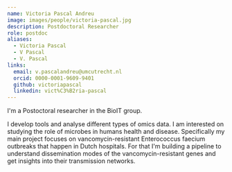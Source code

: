 ```yaml
---
name: Victoria Pascal Andreu
image: images/people/victoria-pascal.jpg
description: Postdoctoral Researcher
role: postdoc
aliases:
  - Victoria Pascal
  - V Pascal
  - V. Pascal 
links:
  email: v.pascalandreu@umcutrecht.nl
  orcid: 0000-0001-9609-9401
  github: victoriapascal
  linkedin: vict%C3%B2ria-pascal
---
```


I'm a Postoctoral researcher in the BioIT group.

I develop tools and analyse different types of omics data. I am interested on studying the role of microbes in humans health and disease. Specifically my main project focuses on vancomycin-resistant Enterococcus faecium outbreaks that happen in Dutch hospitals. For that I'm building a pipeline to understand dissemination modes of the vancomycin-resistant genes and get insights into their transmission networks.
